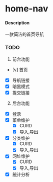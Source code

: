 # home-nav

#### Description
一款简洁的首页导航

### TODO
1. 前台功能
- [v] 首页
- [x] 导航链接
- [x] 暗黑模式
- [x] 提交链接
2. 后台功能
- [x] 登录
- [x] 菜单维护
    - [x] CURD
    - [x] 导入,导出
- [x] 分类维护
    - [x] CURD
    - [x] 导入,导出
- [x] 网址维护
    - [x] CURD
    - [x] 导入,导出
- [x] 统计分析

